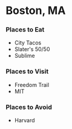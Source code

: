 # Boston, MA

### Places to Eat
- City Tacos
- Slater's 50/50
- Sublime

### Places to Visit
- Freedom Trail
- MIT

### Places to Avoid
- Harvard